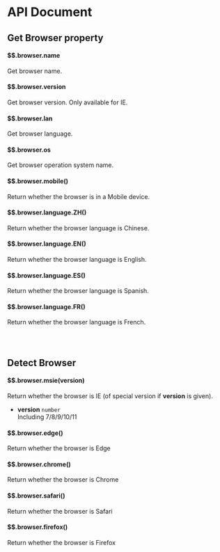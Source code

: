 # API Document

## Get Browser property
#### $$.browser.name
Get browser name.

#### $$.browser.version
Get browser version. Only available for IE.

#### $$.browser.lan
Get browser language.

#### $$.browser.os
Get browser operation system name.

#### $$.browser.mobile()
Return whether the browser is in a Mobile device.

#### $$.browser.language.ZH()
Return whether the browser language is Chinese.

#### $$.browser.language.EN()
Return whether the browser language is English.

#### $$.browser.language.ES()
Return whether the browser language is Spanish.

#### $$.browser.language.FR()
Return whether the browser language is French.

<h3>&nbsp;</h3>

## Detect Browser 
#### $$.browser.msie(version)
Return whether the browser is IE (of special version if **version** is given).  

- **version** ```number```  
Including 7/8/9/10/11  

#### $$.browser.edge()
Return whether the browser is Edge

#### $$.browser.chrome()
Return whether the browser is Chrome 

#### $$.browser.safari()
Return whether the browser is Safari 

#### $$.browser.firefox()
Return whether the browser is Firefox
